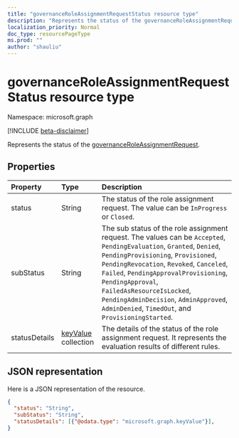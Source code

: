 ```yaml
---
title: "governanceRoleAssignmentRequestStatus resource type"
description: "Represents the status of the governanceRoleAssignmentRequest."
localization_priority: Normal
doc_type: resourcePageType
ms.prod: ""
author: "shauliu"
---
```


# governanceRoleAssignmentRequestStatus resource type

Namespace: microsoft.graph

[!INCLUDE [beta-disclaimer](../../includes/beta-disclaimer.md)]

Represents the status of the [governanceRoleAssignmentRequest](../resources/governanceroleassignmentrequest.md).


## Properties
Property 	   | Type |Description|
|:----|:-------------|:-----|
|status |String| The status of the role assignment request. The value can be `InProgress` or `Closed`.|
|subStatus |String| The sub status of the role assignment request. The values can be `Accepted`, `PendingEvaluation`, `Granted`, `Denied`, `PendingProvisioning`, `Provisioned`, `PendingRevocation`, `Revoked`, `Canceled`, `Failed`, `PendingApprovalProvisioning`, `PendingApproval`, `FailedAsResourceIsLocked`, `PendingAdminDecision`, `AdminApproved`, `AdminDenied`, `TimedOut`, and `ProvisioningStarted`.|
|statusDetails       |[keyValue](../resources/keyvalue.md) collection| The details of the status of the role assignment request. It represents the evaluation results of different rules. |

## JSON representation

Here is a JSON representation of the resource.

<!-- {
  "blockType": "resource",
  "@odata.type": "microsoft.graph.governanceRoleAssignmentRequestStatus"
}-->


```json
{
  "status": "String",
  "subStatus": "String",
  "statusDetails": [{"@odata.type": "microsoft.graph.keyValue"}],
}

```

<!-- uuid: 8fcb5dbc-d5aa-4681-8e31-b001d5168d79
2015-10-25 14:57:30 UTC -->
<!--
{
  "type": "#page.annotation",
  "description": "governanceRoleAssignmentRequestStatus",
  "keywords": "",
  "section": "documentation",
  "tocPath": "",
  "suppressions": []
}
-->

